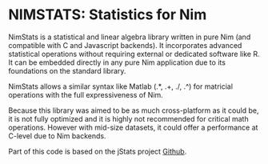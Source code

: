 # NIMSTATS: Statistics for Nim

NimStats is a statistical and linear algebra library written in pure Nim (and compatible with C and Javascript backends). 
It incorporates advanced statistical operations without requiring external or dedicated software like R.
It can be embedded directly in any pure Nim application due to its foundations on the standard library.

NimStats allows a similar syntax like Matlab (.*, .+, ./, .^) for matricial operations with the full expressiveness of Nim.

Because this library was aimed to be as much cross-platform as it could be, it is not fully optimized and it is highly not recommended for critical math operations. However with mid-size datasets, it could offer a performance at C-level due to Nim backends.

Part of this code is based on the jStats project [Github](http://github.com/jstat/jstat). 